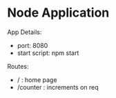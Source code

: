 # Node Application 

App Details:
<ul>
  <li>port: 8080</li>
  <li>start script: npm start</li>
</ul>



Routes: 
<ul>
 <li>/ : home page </li>
 <li>/counter : increments on req  </li>
</ul>


